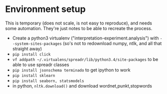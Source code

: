# Environment setup

This is temporary (does not scale, is not easy to reproduce), and needs some automation. They're just notes to be able to recreate the process.

* Create a python3 virtualenv ("interpretation-experiment.analysis") with `--system-sites-packages` (so's not to redownload numpy, ntlk, and all that straight away)
* `pip install click`
* `vf addpath ~/.virtualens/spreadr/lib/python3.4/site-packages` to be able to use spreadr classes
* `pip install jsonschema terminado` to get ipython to work
* `pip install sklearn`
* `pip install seaborn, statsmodels`
* in python, `nltk.download()` and download wordnet,punkt,stopwords
